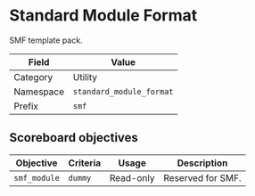 # Standard Module Format
SMF template pack.

Field           | Value
--------------- | -----
Category        | Utility
Namespace       | `standard_module_format`
Prefix          | `smf`

## Scoreboard objectives
Objective       | Criteria  | Usage     | Description
--------------- | --------- | --------- | -----------
`smf_module`    | `dummy`   | Read-only | Reserved for SMF.
